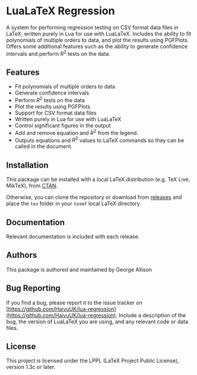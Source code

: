 # LuaLaTeX Regression

A system for performing regression testing on CSV format data files in LaTeX, written purely in Lua for use with LuaLaTeX.
Includes the ability to fit polynomials of multiple orders to data, and plot the results using PGFPlots.
Offers some additional features such as the ability to generate confidence intervals and perform $R^2$ tests on the data.

## Features
- Fit polynomials of multiple orders to data
- Generate confidence intervals
- Perform $R^2$ tests on the data
- Plot the results using PGFPlots
- Support for CSV format data files
- Written purely in Lua for use with LuaLaTeX
- Control significant figures in the output
- Add and remove equation and $R^2$ from the legend.
- Outputs equations and $R^2$ values to LaTeX commands so they can be called in the document.

## Installation

This package can be installed with a local LaTeX distribution (e.g. TeX Live, MikTeX), from [CTAN](https://ctan.org/pkg/lua-regression).

Otherwise, you can clone the repository or download from 
[releases](https://github.com/HaivuUK/lua-regression/releases/latest)
and place the `tex` folder in your `texmf` local LaTeX directory.

## Documentation

Relevant documentation is included with each release.

## Authors

This package is authored and maintained by George Allison

## Bug Reporting

If you find a bug, please report it to the issue tracker on [https://github.com/HaivuUK/lua-regression](https://github.com/HaivuUK/lua-regression). 
Include a description of the bug, the version of LuaLaTeX you are using, and any relevant code or data files.

## License

This project is licensed under the LPPL (LaTeX Project Public License), version 1.3c or later.